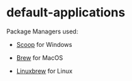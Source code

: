 # default-applications


Package Managers used: 

* [Scoop](http://scoop.sh/) for Windows

* [Brew](https://brew.sh/) for MacOS

* [Linuxbrew](http://linuxbrew.sh/) for Linux
